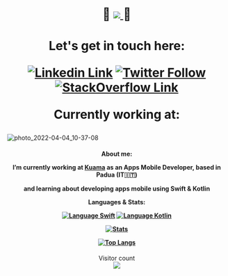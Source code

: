 
<h1 align="center">
  🚀
  <a href="https://github.com/GabM3">
   <img src="https://readme-typing-svg.herokuapp.com/?color=%23095FF7&duration=2500&center=true&vCenter=true&height=50&lines=Hi!+I%27m+GabM3;Junior+App+Mobile+Developer">
  </a>
  🚀
</h1>
<h1 align="center">

Let's get in touch here:

[![Linkedin Link](https://img.shields.io/badge/Linkedin-%23ffffff.svg?&style=for-the-badge&logo=Linkedin&logoColor=black)](https://www.linkedin.com/in/gabriele-marcato-45b776160/) [![Twitter Follow](https://img.shields.io/twitter/follow/gab_marcato?color=1DA1F2&logo=twitter&style=for-the-badge)](https://twitter.com/intent/follow?original_referer=https%3A%2F%2Fgithub.com%2Fgab_marcato&screen_name=gab_marcato) [![StackOverflow Link](https://img.shields.io/badge/Stack_Overflow-white?style=for-the-badge&logo=stack-overflow&logoColor=black)](https://stackoverflow.com/users/11481749/gabm3)



Currently working at: 
</h1>

![photo_2022-04-04_10-37-08](https://user-images.githubusercontent.com/47599579/162247045-013c7341-28c2-4c50-add6-fa527202c1a7.jpg)

<h4 align="center">
  
About me:

I’m currently working at [Kuama](https://kuama.it/) as an Apps Mobile Developer, based in Padua (IT🇮🇹) 

  and learning about developing apps mobile using Swift & Kotlin

  
Languages & Stats:

[![Language Swift](https://img.shields.io/badge/Swift-white?&style=for-the-badge&logo=swift&logoColor=black)](https://www.apple.com/swift/)
[![Language Kotlin](https://img.shields.io/badge/Kotlin-white?&style=for-the-badge&logo=kotlin&logoColor=black)](https://kotlinlang.org/)

[![Stats](https://github-readme-stats.vercel.app/api?username=gabm3&show_icons=true&count_private=true&theme=algolia&include_all_commits=true)](https://www.github.com/gabm3/)

[![Top Langs](https://github-readme-stats.vercel.app/api/top-langs/?username=gabm3)](https://github.com/anuraghazra/github-readme-stats)
</h4>

<p align="center"> 
  Visitor count<br>
  <img src="https://profile-counter.glitch.me/gabm3/count.svg" />
</p>
